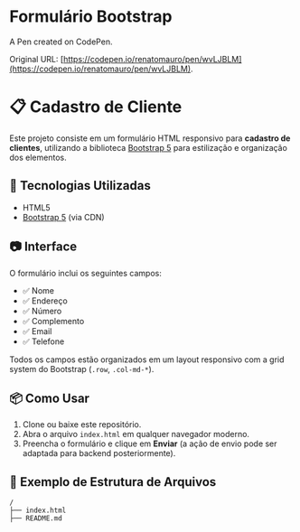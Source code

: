# Formulário Bootstrap

A Pen created on CodePen.

Original URL: [https://codepen.io/renatomauro/pen/wvLJBLM](https://codepen.io/renatomauro/pen/wvLJBLM).

# 📋 Cadastro de Cliente

Este projeto consiste em um formulário HTML responsivo para **cadastro de clientes**, utilizando a biblioteca [Bootstrap 5](https://getbootstrap.com/) para estilização e organização dos elementos.

## 🔧 Tecnologias Utilizadas

- HTML5
- [Bootstrap 5](https://getbootstrap.com/) (via CDN)

## 📷 Interface

O formulário inclui os seguintes campos:

- ✅ Nome
- ✅ Endereço
- ✅ Número
- ✅ Complemento
- ✅ Email
- ✅ Telefone

Todos os campos estão organizados em um layout responsivo com a grid system do Bootstrap (`.row`, `.col-md-*`).

## 📦 Como Usar

1. Clone ou baixe este repositório.
2. Abra o arquivo `index.html` em qualquer navegador moderno.
3. Preencha o formulário e clique em **Enviar** (a ação de envio pode ser adaptada para backend posteriormente).

## 📁 Exemplo de Estrutura de Arquivos

```text
/
├── index.html
├── README.md
